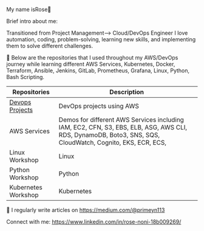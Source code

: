 My name isRose👋

Brief intro about me:

Transitioned from Project Management--> Cloud/DevOps Engineer
I love automation, coding, problem-solving, learning new skills, and implementing them to solve different challenges.

🔭 Below are the repositories that I used throughout my AWS/DevOps journey while learning different AWS Services, Kubernetes, Docker, Terraform, Ansible,  Jenkins, GitLab, Prometheus, Grafana, Linux, Python, Bash Scripting.

| Repositories | Description |
|---|---|
| [Devops Projects](https://github.com/roseprimeyn/DevopsProjects)  | DevOps projects using AWS |
| AWS Services | Demos for different AWS Services including IAM, EC2, CFN, S3, EBS, ELB, ASG, AWS CLI, RDS, DynamoDB, Boto3, SNS, SQS, CloudWatch, Cognito, EKS, ECR, ECS,  |
| Linux Workshop | Linux |
| Python Workshop | Python |
| Kubernetes Workshop | Kubernetes |

📝 I regularly write articles on https://medium.com/@primeyn113

Connect with me: https://www.linkedin.com/in/rose-noni-18b009269/


